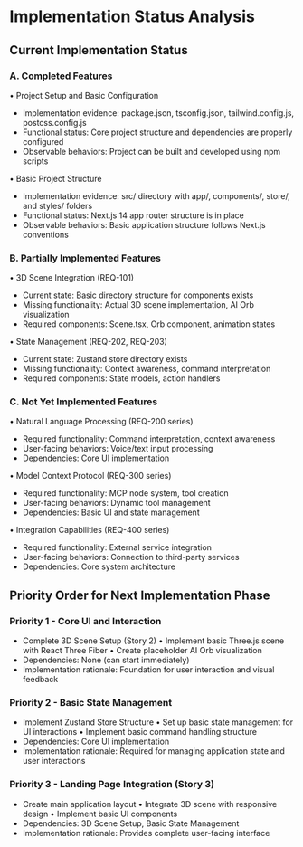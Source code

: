 # Implementation Status Analysis

## Current Implementation Status

### A. Completed Features
• Project Setup and Basic Configuration
  - Implementation evidence: package.json, tsconfig.json, tailwind.config.js, postcss.config.js
  - Functional status: Core project structure and dependencies are properly configured
  - Observable behaviors: Project can be built and developed using npm scripts

• Basic Project Structure
  - Implementation evidence: src/ directory with app/, components/, store/, and styles/ folders
  - Functional status: Next.js 14 app router structure is in place
  - Observable behaviors: Basic application structure follows Next.js conventions

### B. Partially Implemented Features
• 3D Scene Integration (REQ-101)
  - Current state: Basic directory structure for components exists
  - Missing functionality: Actual 3D scene implementation, AI Orb visualization
  - Required components: Scene.tsx, Orb component, animation states

• State Management (REQ-202, REQ-203)
  - Current state: Zustand store directory exists
  - Missing functionality: Context awareness, command interpretation
  - Required components: State models, action handlers

### C. Not Yet Implemented Features
• Natural Language Processing (REQ-200 series)
  - Required functionality: Command interpretation, context awareness
  - User-facing behaviors: Voice/text input processing
  - Dependencies: Core UI implementation

• Model Context Protocol (REQ-300 series)
  - Required functionality: MCP node system, tool creation
  - User-facing behaviors: Dynamic tool management
  - Dependencies: Basic UI and state management

• Integration Capabilities (REQ-400 series)
  - Required functionality: External service integration
  - User-facing behaviors: Connection to third-party services
  - Dependencies: Core system architecture

## Priority Order for Next Implementation Phase

### Priority 1 - Core UI and Interaction
- Complete 3D Scene Setup (Story 2)
  • Implement basic Three.js scene with React Three Fiber
  • Create placeholder AI Orb visualization
- Dependencies: None (can start immediately)
- Implementation rationale: Foundation for user interaction and visual feedback

### Priority 2 - Basic State Management
- Implement Zustand Store Structure
  • Set up basic state management for UI interactions
  • Implement basic command handling structure
- Dependencies: Core UI implementation
- Implementation rationale: Required for managing application state and user interactions

### Priority 3 - Landing Page Integration (Story 3)
- Create main application layout
  • Integrate 3D scene with responsive design
  • Implement basic UI components
- Dependencies: 3D Scene Setup, Basic State Management
- Implementation rationale: Provides complete user-facing interface
